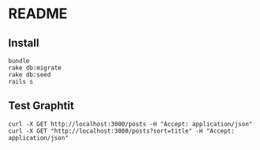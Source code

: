 # README

## Install

```
bundle
rake db:migrate
rake db:seed
rails s
```

## Test Graphtit

```
curl -X GET http://localhost:3000/posts -H "Accept: application/json"
curl -X GET "http://localhost:3000/posts?sort=title" -H "Accept: application/json"
```
